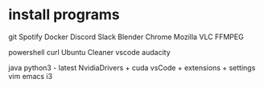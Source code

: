 # install programs

git
Spotify
Docker
Discord
Slack
Blender
Chrome
Mozilla
VLC
FFMPEG

powershell
curl
Ubuntu Cleaner
vscode
audacity

java
python3 - latest
NvidiaDrivers + cuda
vsCode + extensions + settings
vim
emacs
i3
